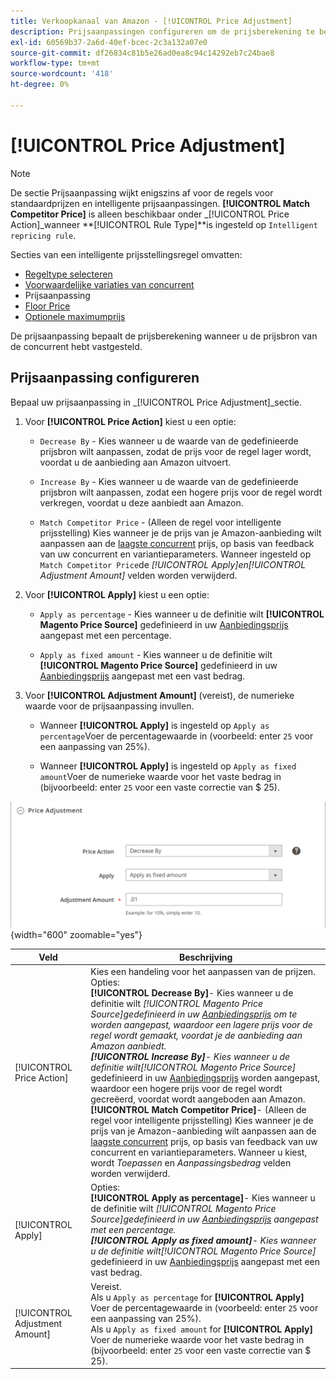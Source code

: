 ```yaml
---
title: Verkoopkanaal van Amazon - [!UICONTROL Price Adjustment]
description: Prijsaanpassingen configureren om de prijsberekening te bepalen wanneer u de prijsbron van de Amazon-concurrent hebt geïdentificeerd.
exl-id: 60569b37-2a6d-40ef-bcec-2c3a132a07e0
source-git-commit: df26834c81b5e26ad0ea8c94c14292eb7c24bae8
workflow-type: tm+mt
source-wordcount: '418'
ht-degree: 0%

---
```


# [!UICONTROL Price Adjustment]

>[!NOTE]
>
>De sectie Prijsaanpassing wijkt enigszins af voor de regels voor standaardprijzen en intelligente prijsaanpassingen. **[!UICONTROL Match Competitor Price]** is alleen beschikbaar onder _[!UICONTROL Price Action]_wanneer **[!UICONTROL Rule Type]**is ingesteld op `Intelligent repricing rule`.

Secties van een intelligente prijsstellingsregel omvatten:

- [Regeltype selecteren](./intelligent-repricing-rules.md)
- [Voorwaardelijke variaties van concurrent](./competitor-conditional-variances.md)
- Prijsaanpassing
- [Floor Price](./floor-price.md)
- [Optionele maximumprijs](./optional-ceiling-price.md)

De prijsaanpassing bepaalt de prijsberekening wanneer u de prijsbron van de concurrent hebt vastgesteld.

## Prijsaanpassing configureren

Bepaal uw prijsaanpassing in _[!UICONTROL Price Adjustment]_sectie.

1. Voor **[!UICONTROL Price Action]** kiest u een optie:

   - `Decrease By` - Kies wanneer u de waarde van de gedefinieerde prijsbron wilt aanpassen, zodat de prijs voor de regel lager wordt, voordat u de aanbieding aan Amazon uitvoert.

   - `Increase By` - Kies wanneer u de waarde van de gedefinieerde prijsbron wilt aanpassen, zodat een hogere prijs voor de regel wordt verkregen, voordat u deze aanbiedt aan Amazon.

   - `Match Competitor Price` - (Alleen de regel voor intelligente prijsstelling) Kies wanneer je de prijs van je Amazon-aanbieding wilt aanpassen aan de [laagste concurrent](./lowest-competitor-pricing.md) prijs, op basis van feedback van uw concurrent en variantieparameters. Wanneer ingesteld op `Match Competitor Price`de _[!UICONTROL Apply]_en_[!UICONTROL Adjustment Amount]_ velden worden verwijderd.

1. Voor **[!UICONTROL Apply]** kiest u een optie:

   - `Apply as percentage` - Kies wanneer u de definitie wilt **[!UICONTROL Magento Price Source]** gedefinieerd in uw [Aanbiedingsprijs](./listing-price.md) aangepast met een percentage.

   - `Apply as fixed amount` - Kies wanneer u de definitie wilt **[!UICONTROL Magento Price Source]** gedefinieerd in uw [Aanbiedingsprijs](./listing-price.md) aangepast met een vast bedrag.

1. Voor **[!UICONTROL Adjustment Amount]** (vereist), de numerieke waarde voor de prijsaanpassing invullen.

   - Wanneer **[!UICONTROL Apply]** is ingesteld op `Apply as percentage`Voer de percentagewaarde in (voorbeeld: enter `25` voor een aanpassing van 25%).

   - Wanneer **[!UICONTROL Apply]** is ingesteld op `Apply as fixed amount`Voer de numerieke waarde voor het vaste bedrag in (bijvoorbeeld: enter `25` voor een vaste correctie van $ 25).

![Intelligente prijsregel - prijsaanpassing](assets/amazon-price-adjustment.png){width="600" zoomable="yes"}

| Veld | Beschrijving |
|---|---|
| [!UICONTROL Price Action] | Kies een handeling voor het aanpassen van de prijzen. Opties:<br>**[!UICONTROL Decrease By]**- Kies wanneer u de definitie wilt _[!UICONTROL Magento Price Source]_gedefinieerd in uw [Aanbiedingsprijs](./listing-price.md) om te worden aangepast, waardoor een lagere prijs voor de regel wordt gemaakt, voordat je de aanbieding aan Amazon aanbiedt.<br>**[!UICONTROL Increase By]**- Kies wanneer u de definitie wilt_[!UICONTROL Magento Price Source]_ gedefinieerd in uw [Aanbiedingsprijs](./listing-price.md) worden aangepast, waardoor een hogere prijs voor de regel wordt gecreëerd, voordat wordt aangeboden aan Amazon.<br>**[!UICONTROL Match Competitor Price]**- (Alleen de regel voor intelligente prijsstelling) Kies wanneer je de prijs van je Amazon-aanbieding wilt aanpassen aan de [laagste concurrent](./lowest-competitor-pricing.md) prijs, op basis van feedback van uw concurrent en variantieparameters. Wanneer u kiest, wordt _Toepassen_ en _Aanpassingsbedrag_ velden worden verwijderd. |
| [!UICONTROL Apply] | Opties:<br>**[!UICONTROL Apply as percentage]**- Kies wanneer u de definitie wilt _[!UICONTROL Magento Price Source]_gedefinieerd in uw [Aanbiedingsprijs](./listing-price.md) aangepast met een percentage.<br>**[!UICONTROL Apply as fixed amount]**- Kies wanneer u de definitie wilt_[!UICONTROL Magento Price Source]_ gedefinieerd in uw [Aanbiedingsprijs](./listing-price.md) aangepast met een vast bedrag. |
| [!UICONTROL Adjustment Amount] | Vereist.<br>Als u `Apply as percentage` for **[!UICONTROL Apply]** Voer de percentagewaarde in (voorbeeld: enter `25` voor een aanpassing van 25%).<br>Als u `Apply as fixed amount` for **[!UICONTROL Apply]** Voer de numerieke waarde voor het vaste bedrag in (bijvoorbeeld: enter `25` voor een vaste correctie van $ 25). |
